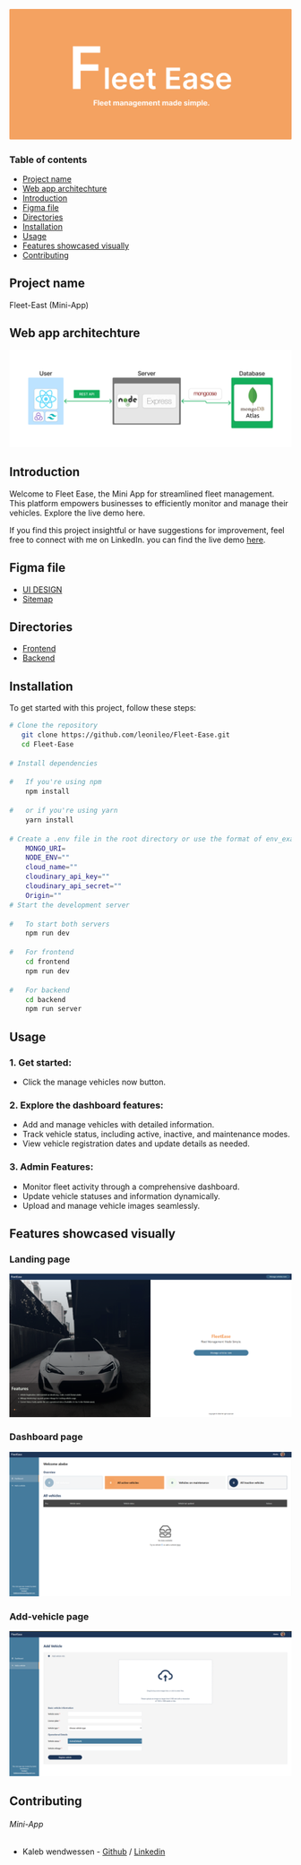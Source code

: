 <p><img src="./frontend/src/assets/banner.png" /></p>

### Table of contents
* [Project name](#project-name)
* [Web app architechture](#web-app-architechture)
* [Introduction](#introduction)
* [Figma file](#figma-file)
* [Directories](#directories)
* [Installation](#installation)
* [Usage](#usage)
* [Features showcased visually](#Features-showcased-visually)
* [Contributing](#contributing)

## Project name
Fleet-East (Mini-App)

## Web app architechture
<p><img src="./frontend/src/assets/web-architechture.png" /> </p>

## Introduction
Welcome to Fleet Ease, the Mini App for streamlined fleet management. This platform empowers businesses to efficiently monitor and manage their vehicles. Explore the live demo here.

If you find this project insightful or have suggestions for improvement, feel free to connect with me on LinkedIn. you can find the live demo [here](https://fleet-ease.onrender.com/).

## Figma file
* [UI DESIGN](https://www.figma.com/design/WAPXVdS7fxbEd9EJ9e1Uvk/Fleet-Ease-ui-design?node-id=0-1&t=Jd3Rcu1Bg6r5zcxj-1)
* [Sitemap](https://www.figma.com/board/378KZB08gfEn9oLAeQKrSR/FleetEase-sitemap?t=Jd3Rcu1Bg6r5zcxj-1)

## Directories
* [Frontend](./frontend/)
* [Backend](./backend/)

## Installation
To get started with this project, follow these steps:
```bash
# Clone the repository
   git clone https://github.com/leonileo/Fleet-Ease.git
   cd Fleet-Ease

# Install dependencies

#   If you're using npm
    npm install 

#   or if you're using yarn
    yarn install

# Create a .env file in the root directory or use the format of env_example file and add the following environment variables
    MONGO_URI=
    NODE_ENV=""
    cloud_name=""
    cloudinary_api_key=""
    cloudinary_api_secret=""
    Origin=""
# Start the development server

#   To start both servers
    npm run dev
    
#   For frontend
    cd frontend
    npm run dev

#   For backend
    cd backend
    npm run server
```

## Usage
### 1. Get started:
*   Click the manage vehicles now button.
### 2. Explore the dashboard features:
*   Add and manage vehicles with detailed information.
*   Track vehicle status, including active, inactive, and maintenance modes.
*   View vehicle registration dates and update details as needed.
### 3. Admin Features:
*   Monitor fleet activity through a comprehensive dashboard.
*   Update vehicle statuses and information dynamically.
*   Upload and manage vehicle images seamlessly.

## Features showcased visually

### Landing page
<p><img src="./frontend/src/assets/Landing_page.png" /> </p>

### Dashboard page
<p><img src="./frontend/src/assets/Admin-dashboard.png" /> </p>

### Add-vehicle page
<p><img src="./frontend/src/assets/Add-vehicle_page.png" /> </p>

## Contributing
###### Mini-App
- Kaleb wendwessen - [Github](https://github.com/leonileo) / [Linkedin](https://linkedin.com/in/kaleb-wendwessen) 
